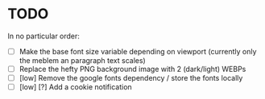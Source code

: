 # TODO

In no particular order:

- [ ] Make the base font size variable depending on viewport (currently only the meblem an paragraph text scales)
- [ ] Replace the hefty PNG background image with 2 (dark/light) WEBPs
- [ ] [low] Remove the google fonts dependency / store the fonts locally
- [ ] [low] [?] Add a cookie notification
